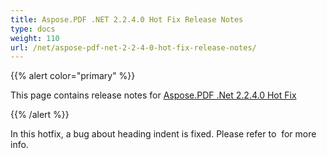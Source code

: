 ```yaml
---
title: Aspose.PDF .NET 2.2.4.0 Hot Fix Release Notes
type: docs
weight: 110
url: /net/aspose-pdf-net-2-2-4-0-hot-fix-release-notes/
---
```


{{% alert color="primary" %}} 

This page contains release notes for [Aspose.PDF .Net 2.2.4.0 Hot Fix](http://www.aspose.com/downloads/pdf/net/new-releases/aspose.pdf-.net-2.2.4.0-hot-fix/)

{{% /alert %}} 

In this hotfix, a bug about heading indent is fixed. Please refer to &nbsp;for more info.
